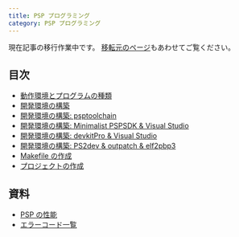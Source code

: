```yaml
---
title: PSP プログラミング
category: PSP プログラミング
---
```

<div class="alert alert-info text-center" style="border-radius: 0;">

現在記事の移行作業中です。
[移転元のページ](http://chitoku.symphonic-net.com/pspprograming/)もあわせてご覧ください。
</div>

## 目次

- [動作環境とプログラムの種類](/programming/psp/environment)
- [開発環境の構築](/programming/psp/dev)
- [開発環境の構築: psptoolchain](/programming/psp/psptoolchain)
- [開発環境の構築: Minimalist PSPSDK & Visual Studio](/programming/psp/minimalist-pspsdk)
- [開発環境の構築: devkitPro & Visual Studio](/programming/psp/devkitpro)
- [開発環境の構築: PS2dev & outpatch & elf2pbp3](/programming/psp/ps2dev)
- [Makefile の作成](/programming/psp/makefile)
- [プロジェクトの作成](/programming/psp/build)

## 資料

- [PSP の性能](/programming/psp/spec)
- [エラーコード一覧](/programming/psp/error-codes)
